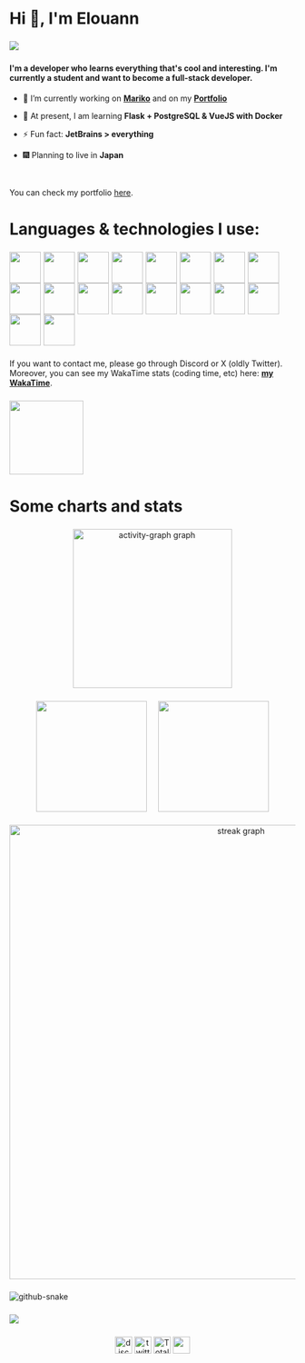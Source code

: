 <!-- Introduction -->
<h1 align="left">Hi 👋, I'm Elouann</h1>

###

<!-- "Ohayou" banner -->
<img src="https://cdn.discordapp.com/attachments/1146742149828857877/1212704543825993769/greeting.png?ex=65f2ce1e&is=65e0591e&hm=761b57ea97d9f9c403d9dc71adb25f03e9a01481f17788944a803c8bb5de979e&&quality=lossless&width=1920&height=332"/>

###

<!-- Description -->
<h4 align="left">I'm a developer who learns everything that's cool and interesting. I'm currently a student and want to become a full-stack developer.</h3>


- 🔭 I’m currently working on [**Mariko**](https://github.com/MarikoBot) and on my [**Portfolio**](https://elouann.space)

- 🌱 At present, I am learning **Flask + PostgreSQL & VueJS with Docker**

- ⚡ Fun fact: **JetBrains > everything**

- 🎆 Planning to live in **Japan**
<p align="left"><br><br>You can check my portfolio <a href="https://elouann.space">here</a>.</p>

###

<!-- Languages -->
<h1 align="left">Languages & technologies I use:</h1>

###

<!-- Languages & technos icons -->
<img
src="https://media.botmarket.ovh/3go1ei.png" width="55px"/><img width="5px"/><img
src="https://media.botmarket.ovh/f1dzqa.png" width="55px"/><img width="5px"/><img
src="https://media.botmarket.ovh/8vrpcv.png" width="55px"/><img width="5px"/><img
src="https://media.botmarket.ovh/9d1co8.png" width="55px"/><img width="5px"/><img
src="https://media.botmarket.ovh/3fpfel.png" width="55px"/><img width="5px"/><img
src="https://media.botmarket.ovh/gmexjs.png" width="55px"/><img width="5px"/><img
src="https://media.botmarket.ovh/s0hy7n.png" width="55px"/><img width="5px"/><img
src="https://media.botmarket.ovh/cvrht6.png" width="55px"/><img width="5px"/><img
src="https://media.botmarket.ovh/57lbql.png" width="55px"/><img width="5px"/><img
src="https://media.botmarket.ovh/raiy3h.png" width="55px"/><img width="5px"/><img
src="https://media.botmarket.ovh/6vqlvf.png" width="55px"/><img width="5px"/><img
src="https://media.botmarket.ovh/c8vj1a.png" width="55px"/><img width="5px"/><img
src="https://media.botmarket.ovh/k9oosp.png" width="55px"/><img width="5px"/><img
src="https://media.botmarket.ovh/0gdm60.png" width="55px"/><img width="5px"/><img
src="https://media.botmarket.ovh/tqx1qg.png" width="55px"/><img width="5px"/><img
src="https://media.botmarket.ovh/ji3w4n.png" width="55px"/><img width="5px"/><img
src="https://media.botmarket.ovh/tjce6x.png" width="55px"/><img width="5px"/><img
src="https://media.botmarket.ovh/uf2f5i.png" width="55px"/>

###

If you want to contact me, please go through Discord or X (oldly Twitter). Moreover, you can see my WakaTime stats (coding time, etc) here: **<a href="https://wakatime.com/@elouannh">my WakaTime</a>**.

###

<!-- Discord status -->
<img src="https://lanyard.cnrad.dev/api/1146145475683164273?bg=282c34&borderRadius=5px&hideProfile=true" height="130" />

<!-- Charts -->
# Some charts and stats

###

<!-- Acitvity linear graph -->
<div align="center">
  <img src="https://github-readme-activity-graph.vercel.app/graph?username=elouannh&radius=16&theme=tokyo-night&area=true&order=5&hide_border=true" height="280" alt="activity-graph graph"  />
</div>

###

<div align="center">
  <!-- GitHub rank -->
  <a href="https://me.elouann.space"><img height="195" align="center" src="https://github-readme-stats.vercel.app/api?username=elouannh&theme=tokyonight&rank_icon=github&hide_border=true" /></a>
  <img width="12px"/>
  <!-- GitHub languages -->
  <a href="https://me.elouann.space"><img height="195" align="center" src="https://github-readme-stats.vercel.app/api/top-langs?username=elouannh&layout=compact&langs_count=8&card_width=320&theme=tokyonight&hide_border=true" /></a>
</div>

###

<!-- GitHub streak -->
<div align="center">
  <img src="https://streak-stats.demolab.com?user=elouannh&locale=en&mode=daily&theme=tokyonight&hide_border=true&border_radius=5&order=3&card_width=800" width="800" alt="streak graph"  />
</div>

###

<!-- GitHub snake -->
<picture>
  <source media="(prefers-color-scheme: dark)" srcset="https://raw.githubusercontent.com/elouannh/elouannh/output/github-contribution-grid-snake-dark.svg">
  <source media="(prefers-color-scheme: light)" srcset="https://raw.githubusercontent.com/elouannh/elouannh/output/github-contribution-grid-snake.svg">
  <img alt="github-snake" src="ttps://raw.githubusercontent.com/elouannh/elouannh/output/github-contribution-grid-snake-dark.svg" />
</picture>

###

<!-- "Jaa, maata" banner -->
<img src="https://media.discordapp.net/attachments/1146742149828857877/1212703846904635414/byebye.png?ex=65f2cd78&is=65e05878&hm=40091351706ce20765bd59e4637611ee7d97ee7beae4072285fd47ea182773fd&=&format=webp&quality=lossless&width=1920&height=332"/>

###

<div align="center">
  <!-- Discord badge -->
  <a href="https://discord.com/users/1146145475683164273" target="_blank"><img
    src="https://img.shields.io/static/v1?message=Discord&logo=discord&label=elouannh&color=7289DA&logoColor=white&labelColor=" height="30" alt="discord logo"  /></a>
  <!-- Twitter badge -->
  <a href="https://twitter.com/elouannh" target="_blank"><img 
    src="https://img.shields.io/static/v1?message=Twitter&logo=twitter&label=elouannh27&color=1DA1F2&logoColor=white&labelColor=" height="30" alt="twitter logo"  /></a>
  <!-- Wakatime badge -->
  <a href="https://wakatime.com/@1f18b09f-6cf2-4aa1-a256-b88b4b5616fe"><img src="https://wakatime.com/badge/user/1f18b09f-6cf2-4aa1-a256-b88b4b5616fe.svg" alt="Total time coded since Aug 13 2022" height="30"/></a>
  <!-- Visitors badge -->
  <a href="https://elouannhosta.com/"><img src="https://visitor-badge.laobi.icu/badge?page_id=elouannh.elouannh&left_text=Visitors" height="30" /></a>
</div>

###
